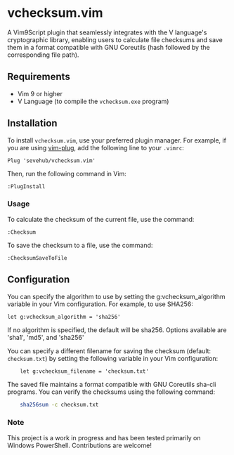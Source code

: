 # vchecksum.vim

A Vim9Script plugin that seamlessly integrates with the V language's cryptographic library, enabling users to calculate file checksums and save them in a format compatible with GNU Coreutils (hash followed by the corresponding file path).


## Requirements

- Vim 9 or higher
- V Language (to compile the `vchecksum.exe` program)

## Installation

To install `vchecksum.vim`, use your preferred plugin manager. For example, if you are using [vim-plug](https://github.com/junegunn/vim-plug), add the following line to your `.vimrc`:

```vim
Plug 'sevehub/vchecksum.vim'
```
Then, run the following command in Vim:

    :PlugInstall

### Usage
To calculate the checksum of the current file, use the command:

    :Checksum

To save the checksum to a file, use the command:

    :ChecksumSaveToFile


## Configuration
You can specify the algorithm to use by setting the g:vchecksum_algorithm variable in your Vim configuration. For example, to use SHA256:

```vim
let g:vchecksum_algorithm = 'sha256'
```
If no algorithm is specified, the default will be sha256. Options available are 'sha1', 'md5', and 'sha256'


You can specify a different filename for saving the checksum (default: `checksum.txt`) by setting the following variable in your Vim configuration:

```vim
    let g:vchecksum_filename = 'checksum.txt'
```
The saved file maintains a format compatible with GNU Coreutils sha-cli programs. You can verify the checksums using the following command:

```bash
    sha256sum -c checksum.txt
```

### Note
This project is a work in progress and has been tested primarily on Windows PowerShell. Contributions are welcome!
